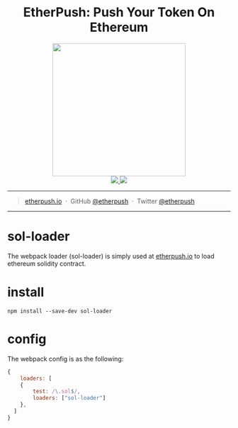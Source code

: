
<h1 align="center">EtherPush: Push Your Token On Ethereum</h1>

<p align="center">
  <img src="https://cdn.rawgit.com/etherpush/logo/master/logo-large.png" width="300"/>
  <br />
  <a href="https://img.shields.io/badge/branch-master-brightgreen.svg?style=flat-square">
    <img src="https://img.shields.io/badge/branch-master-brightgreen.svg?style=flat-square" />
  </a>
  <a href="https://img.shields.io/badge/license-MIT-blue.svg">
    <img src="https://img.shields.io/badge/license-MIT-blue.svg" />
  </a>
</p>

---

> [etherpush.io](https://etherpush.io) &nbsp;&middot;&nbsp;
> GitHub [@etherpush](https://github.com/etherpush) &nbsp;&middot;&nbsp;
> Twitter [@etherpush](https://twitter.com/etherpush)

---

# sol-loader

The webpack loader (sol-loader) is simply used at [etherpush.io](https://etherpush.io) to load ethereum solidity contract.

# install

```
npm install --save-dev sol-loader
```

# config

The webpack config is as the following:

```js
{
    loaders: [
    {
        test: /\.sol$/,
        loaders: ["sol-loader"]
    },
  ]
}
```
